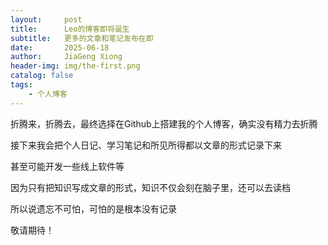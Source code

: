 ```yaml
---
layout:     post
title:      Leo的博客即将诞生
subtitle:   更多的文章和笔记发布在即
date:       2025-06-18
author:     JiaGeng Xiong
header-img: img/the-first.png
catalog: false
tags:
    - 个人博客
---
```

折腾来，折腾去，最终选择在Github上搭建我的个人博客，确实没有精力去折腾

接下来我会把个人日记、学习笔记和所见所得都以文章的形式记录下来

甚至可能开发一些线上软件等

因为只有把知识写成文章的形式，知识不仅会刻在脑子里，还可以去读档

所以说遗忘不可怕，可怕的是根本没有记录

敬请期待！

